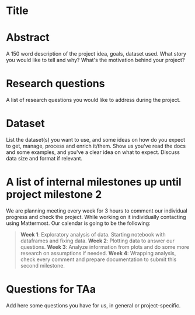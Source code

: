 # Title

# Abstract
A 150 word description of the project idea, goals, dataset used. What story you would like to tell and why? What's the motivation behind your project?

# Research questions
A list of research questions you would like to address during the project. 

# Dataset
List the dataset(s) you want to use, and some ideas on how do you expect to get, manage, process and enrich it/them. Show us you've read the docs and some examples, and you've a clear idea on what to expect. Discuss data size and format if relevant.

# A list of internal milestones up until project milestone 2
We are planning meeting every week for 3 hours to comment our individual progress and check the project. While working on it individually contacting using Mattermost.
Our calendar is going to be the following:
  > **Week 1**: Exploratory analysis of data. Starting notebook with dataframes and fixing data.
  > **Week 2**: Plotting data to answer our questions.
  > **Week 3**: Analyze information from plots and do some more research on assumptions if needed.
  > **Week 4**: Wrapping analysis, check every comment and prepare documentation to submit this second milestone.

# Questions for TAa
Add here some questions you have for us, in general or project-specific.
